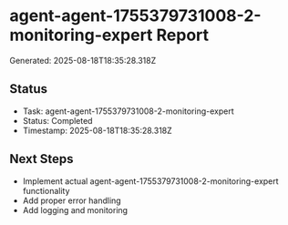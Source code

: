 # agent-agent-1755379731008-2-monitoring-expert Report

Generated: 2025-08-18T18:35:28.318Z

## Status
- Task: agent-agent-1755379731008-2-monitoring-expert
- Status: Completed
- Timestamp: 2025-08-18T18:35:28.318Z

## Next Steps
- Implement actual agent-agent-1755379731008-2-monitoring-expert functionality
- Add proper error handling
- Add logging and monitoring
